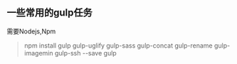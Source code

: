 ## 一些常用的gulp任务

需要Nodejs,Npm
> npm install gulp gulp-uglify gulp-sass gulp-concat gulp-rename gulp-imagemin gulp-ssh --save
> gulp
